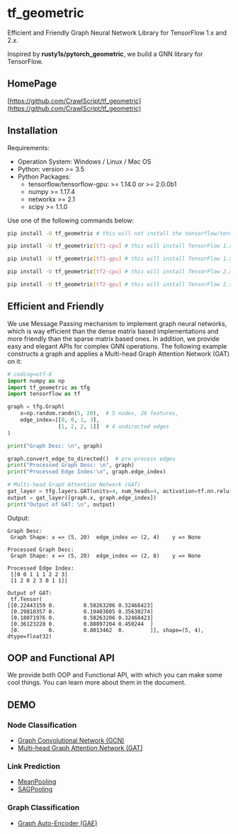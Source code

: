 # tf_geometric

Efficient and Friendly Graph Neural Network Library for TensorFlow 1.x and 2.x.

Inspired by __rusty1s/pytorch_geometric__, we build a GNN library for TensorFlow.

## HomePage

[https://github.com/CrawlScript/tf_geometric](https://github.com/CrawlScript/tf_geometric)


## Installation

Requirements:
+ Operation System: Windows / Linux / Mac OS
+ Python: version >= 3.5
+ Python Packages:
    + tensorflow/tensorflow-gpu: >= 1.14.0 or >= 2.0.0b1
    + numpy >= 1.17.4
    + networkx >= 2.1
    + scipy >= 1.1.0


Use one of the following commands below:
```bash
pip install -U tf_geometric # this will not install the tensorflow/tensorflow-gpu package

pip install -U tf_geometric[tf1-cpu] # this will install TensorFlow 1.x CPU version

pip install -U tf_geometric[tf1-gpu] # this will install TensorFlow 1.x GPU version

pip install -U tf_geometric[tf2-cpu] # this will install TensorFlow 2.x CPU version

pip install -U tf_geometric[tf2-gpu] # this will install TensorFlow 2.x GPU version
```


## Efficient and Friendly

We use Message Passing mechanism to implement graph neural networks, which is way efficient than the dense matrix based implementations and more friendly than the sparse matrix based ones.
In addition, we provide easy and elegant APIs for complex GNN operations.
The following example constructs a graph and applies a Multi-head Graph Attention Network (GAT) on it:
```python
# coding=utf-8
import numpy as np
import tf_geometric as tfg
import tensorflow as tf

graph = tfg.Graph(
    x=np.random.randn(5, 20),  # 5 nodes, 20 features,
    edge_index=[[0, 0, 1, 3],
                [1, 2, 2, 1]]  # 4 undirected edges
)

print("Graph Desc: \n", graph)

graph.convert_edge_to_directed()  # pre-process edges
print("Processed Graph Desc: \n", graph)
print("Processed Edge Index:\n", graph.edge_index)

# Multi-head Graph Attention Network (GAT)
gat_layer = tfg.layers.GAT(units=4, num_heads=4, activation=tf.nn.relu)
output = gat_layer([graph.x, graph.edge_index])
print("Output of GAT: \n", output)
```

Output:
```
Graph Desc:
 Graph Shape: x => (5, 20)	edge_index => (2, 4)	y => None

Processed Graph Desc:
 Graph Shape: x => (5, 20)	edge_index => (2, 8)	y => None

Processed Edge Index:
 [[0 0 1 1 1 2 2 3]
 [1 2 0 2 3 0 1 1]]

Output of GAT:
 tf.Tensor(
[[0.22443159 0.         0.58263206 0.32468423]
 [0.29810357 0.         0.19403605 0.35630274]
 [0.18071976 0.         0.58263206 0.32468423]
 [0.36123228 0.         0.88897204 0.450244  ]
 [0.         0.         0.8013462  0.        ]], shape=(5, 4), dtype=float32)
```




## OOP and Functional API

We provide both OOP and Functional API, with which you can make some cool things.
You can learn more about them in the document.



## DEMO

### Node Classification

+ [Graph Convolutional Network (GCN)](demo/demo_gcn.py)
+ [Multi-head Graph Attention Network (GAT)](demo/demo_gat.py)

### Link Prediction

+ [MeanPooling](demo/demo_mean_pool.py)
+ [SAGPooling](demo/demo_sag_pool_h.py)


### Graph Classification

+ [Graph Auto-Encoder (GAE)](demo/demo_gae.py)

